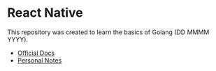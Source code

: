 # React Native
This repository was created to learn the basics of Golang (DD MMMM YYYY).
* [Official Docs](https://go.dev/learn/)
* [Personal Notes](https://docs.google.com/document/d/1TpqxQ3qyA7E7eEzs_dnEHNK7Cnl39jUl_phPGLe1LAE/edit?usp=sharing)
